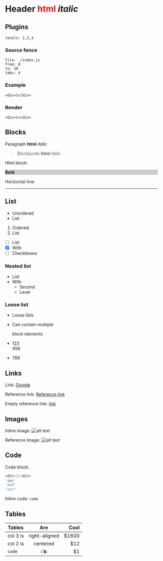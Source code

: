 # Header <span style="color: red">html</span> *italic*

## Plugins

```!toc
levels: 1,2,3
```

### Source fence

```@source
file: ./index.js
from: 8
to: 18
tabs: 4
```

### Example

```@example
<div>1</div>
```

### Render

```@render
<div>1</div>
```

## Blocks

Paragraph <b>html</b> *italic*

> Blockquote <b>html</b> *italic*

Html block:

<div style="background: #ccc">
	<b>Bold</b>
</div>

Horizontal line:

---

## List

- Unordered
- List

1. Ordered
2. List

- [ ] List
- [x] With
- [ ] Checkboxes

### Nested list

- List
- With
  - Second
  - Level

### Loose list

- Loose lists

- Can contain multiple
  
  block elements

- 123
  <br>
  456

- 789

## Links

Link: [Google](http://google.com "Title")

Reference link: [Reference link][link]

Empty reference link: [link]

## Images

Inline image: 
![alt text](http://via.placeholder.com/100x100 "Title")

Reference image: 
![alt text][image]

## Code

Code block:

```js
<div>1</div>
`qwe`
'asd'
"zxc"
```

Inline code: `code`

## Tables

| Tables        | Are           | Cool  |
| ------------- |:-------------:| -----:|
| col 3 is      | right-aligned | $1600 |
| col 2 is      | centered      |   $12 |
| `code`        | *i* <b>b</b>  |    $1 |
 
[image]: http://via.placeholder.com/100x100 "Title"
[link]: http://www.reddit.com
